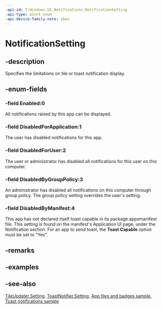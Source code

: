 ```yaml
---
-api-id: T:Windows.UI.Notifications.NotificationSetting
-api-type: winrt enum
-api-device-family-note: xbox
---
```


<!-- Enumeration syntax
public enum Windows.UI.Notifications.NotificationSetting : int
-->

# NotificationSetting

## -description
Specifies the limitations on tile or toast notification display.

## -enum-fields
### -field Enabled:0
All notifications raised by this app can be displayed.

### -field DisabledForApplication:1
The user has disabled notifications for this app.

### -field DisabledForUser:2
The user or administrator has disabled all notifications for this user on this computer.

### -field DisabledByGroupPolicy:3
An administrator has disabled all notifications on this computer through group policy. The group policy setting overrides the user's setting.

### -field DisabledByManifest:4
This app has not declared itself toast capable in its package.appxmanifest file. This setting is found on the manifest's Application UI page, under the Notification section. For an app to send toast, the **Toast Capable** option must be set to "Yes".


## -remarks

## -examples

## -see-also
[TileUpdater.Setting](tileupdater_setting.md), [ToastNotifier.Setting](toastnotifier_setting.md), [App tiles and badges sample](https://github.com/microsoftarchive/msdn-code-gallery-microsoft/tree/master/Official%20Windows%20Platform%20Sample/Windows%208.1%20Store%20app%20samples/99866-Windows%208.1%20Store%20app%20samples/App%20tiles%20and%20badges%20sample), [Toast notifications sample](https://go.microsoft.com/fwlink/p/?linkid=231503)
